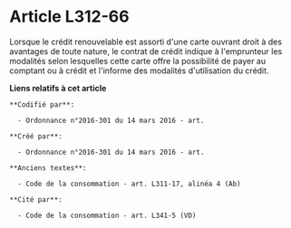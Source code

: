 # Article L312-66

Lorsque le crédit renouvelable est assorti d'une carte ouvrant droit à des avantages de toute nature, le contrat de crédit
indique à l'emprunteur les modalités selon lesquelles cette carte offre la possibilité de payer au comptant ou à crédit et
l'informe des modalités d'utilisation du crédit.

**Liens relatifs à cet article**

	**Codifié par**:

	  - Ordonnance n°2016-301 du 14 mars 2016 - art.

	**Créé par**:

	  - Ordonnance n°2016-301 du 14 mars 2016 - art.

	**Anciens textes**:

	  - Code de la consommation - art. L311-17, alinéa 4 (Ab)

	**Cité par**:

	  - Code de la consommation - art. L341-5 (VD)
